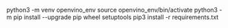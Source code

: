 python3 -m venv openvino_env
source openvino_env/bin/activate
python3 -m pip install --upgrade pip wheel setuptools
pip3 install -r requirements.txt